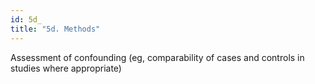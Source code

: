 ```yaml
---
id: 5d_
title: "5d. Methods"
---
```

Assessment of confounding (eg, comparability of cases and controls in studies where appropriate)